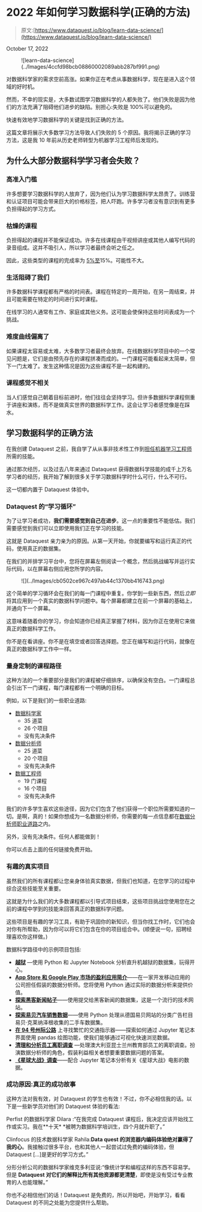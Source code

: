 # 2022 年如何学习数据科学(正确的方法)

> 原文:[https://www.dataquest.io/blog/learn-data-science/](https://www.dataquest.io/blog/learn-data-science/)

October 17, 2022

<figure class="wp-block-image">![learn-data-science](../Images/4ccfd98bcb08860002089abb287bf991.png)</figure>

对数据科学家的需求空前高涨。如果你正在考虑从事数据科学，现在是进入这个领域的好时机。

然而，不幸的现实是，大多数试图学习数据科学的人都失败了。他们失败是因为他们的方法充满了阻碍他们进步的缺陷。别担心:失败是 100%可以避免的。

快速有效地学习数据科学的关键是找到正确的方法。

这篇文章将展示大多数学习方法导致人们失败的 5 个原因。我将揭示正确的学习方法，这是我 10 年前从历史老师转型为机器学习工程师后发现的。

## 为什么大部分数据科学学习者会失败？

### 高准入门槛

许多想要学习数据科学的人放弃了，因为他们认为学习数据科学太昂贵了。训练营和认证项目可能会带来巨大的价格标签，把人吓跑。许多学习者没有意识到有更多负担得起的学习方式。

### 枯燥的课程

负担得起的课程并不能保证成功。许多在线课程由干视频讲座或其他人编写代码的录音组成。这并不吸引人，所以学习者最终会听之任之。

因此，这些类型的课程的完成率为 [5%至](http://www.katyjordan.com/MOOCproject.html)15%。可能性不大。

### 生活阻碍了我们

许多数据科学课程都有严格的时间表。课程在特定的一周开始，在另一周结束，并且可能需要在特定的时间进行实时课程。

在线学习的人通常有工作、家庭或其他义务。这可能会使保持这些时间表成为一个挑战。

### 难度曲线偏离了

如果课程太容易或太难，大多数学习者最终会放弃。在线数据科学项目中的一个常见问题是，它们是由预先存在的课程拼凑而成的。一门课程可能看起来太简单，但下一门太难了。发生这种情况是因为这些课程不是一起构建的。

### 课程感觉不相关

当人们感觉自己朝着目标前进时，他们往往会坚持学习。但许多数据科学课程侧重于讲座和演练，而不是做真实世界的数据科学工作。这会让学习者感觉像是在踩水。

## 学习数据科学的正确方法

在我创建 Dataquest 之前，我自学了从从事非技术性工作到[担任机器学习工程师](https://www.dataquest.io/blog/i-barely-graduated-college/)所需的技能。

通过那次经历，以及过去八年来通过 Dataquest 获得数据科学技能的成千上万名学习者的经历，我开始了解到很多关于学习数据科学时什么可行，什么不可行。

这一切都内置于 Dataquest 体验中。

### Dataquest 的“学习循环”

为了让学习者成功，**我们需要感觉到自己在进步**。这一点的重要性不能低估。我们需要感觉到我们可以立即使用我们正在学习的技能。

这就是 Dataquest 亲力亲为的原因。从第一天开始，你就要编写和运行真正的代码，使用真正的数据集。

在我们的并排学习平台中，您将在屏幕左侧阅读一个概念，然后挑战编写并运行实际代码，以在屏幕右侧应用您所学的内容。

<figure class="wp-block-image">![](../Images/cb0502ce967c497ab44c1370bb416743.png)</figure>

这个简单的学习循环会在我们的每一门课程中重复。你学到一些新东西，然后*立即*将其应用到一个真实的数据科学问题中。每个屏幕都建立在前一个屏幕的基础上，并通向下一个屏幕。

这意味着随着你的学习，你会知道你已经真正掌握了材料，因为你正在使用它来做真正的数据科学工作。

你不是在看讲座。你不是在填空或者回答选择题。您正在编写和运行代码，就像在真正的数据科学工作中一样。

### 量身定制的课程路径

这种方法的一个重要部分是我们的课程被仔细排序，以确保没有空白。一门课程总会引出下一门课程，每门课程都有一个明确的目标。

例如，以下是我们的一些职业道路:

*   [数据科学家](https://www.dataquest.io/path/data-scientist/)
    *   35 道菜
    *   26 个项目
    *   没有先决条件
*   [数据分析师](https://www.dataquest.io/path/data-analyst/)
    *   25 道菜
    *   20 个项目
    *   没有先决条件
*   [数据工程师](https://www.dataquest.io/path/data-engineering/)
    *   19 门课程
    *   16 个项目
    *   没有先决条件

我们的许多学生喜欢这些途径，因为它们包含了他们获得一个职位所需要知道的一切。是啊，真的！如果你想成为一名数据分析师，你需要的每一点信息都在[数据分析师职业道路](https://www.dataquest.io/path/data-analyst/)之内。

另外，没有先决条件。任何人都能做到！

你可以点击上面的任何链接免费开始。

### 有趣的真实项目

虽然我们的所有课程都让您亲身体验真实数据，但我们也知道，在您学习的过程中综合这些技能至关重要。

这就是为什么我们的大多数课程都以引导式项目结束，这些项目挑战您使用您在之前的课程中学到的技能来回答真正的数据科学问题。

这些项目是有趣的学习工具，有助于巩固你的新知识，但当你找工作时，它们也会对你有所帮助，因为你可以将它们包含在你的项目组合中。(顺便说一句，招聘经理喜欢你这样做。)

数据科学路径中的示例项目包括:

*   [**越狱**](https://www.dataquest.io/course/for-loops-and-conditional-statements-in-python/) —使用 Python 和 Jupyter Notebook 分析直升机越狱的数据集，玩得开心。
*   [**App Store 和 Google Play 市场的盈利应用简介**](https://www.dataquest.io/course/python-functions-and-jupyter-notebook/)——在一家开发移动应用的公司担任假装的数据分析师。您将使用 Python 通过实际的数据分析来提供价值。
*   [**探索黑客新闻帖子**](https://www.dataquest.io/course/python-for-data-science-intermediate/)——使用提交给黑客新闻的数据集，这是一个流行的技术网站。
*   [**探索易贝汽车销售数据**](https://www.dataquest.io/course/pandas-fundamentals/)——使用 Python 处理从德国易贝网站的分类广告栏目易贝·克莱纳泽根收集的二手车数据集。
*   [**在 94 号州际公路**](https://www.dataquest.io/course/exploratory-data-visualization/) 上寻找繁忙的交通指示器——探索如何通过 Jupyter 笔记本界面使用 pandas 绘图功能，使我们能够通过可视化快速浏览数据。
*   [**清理和分析员工离职调查**](https://www.dataquest.io/course/python-datacleaning/) —处理澳大利亚昆士兰州教育部员工的离职调查。扮演数据分析师的角色，假装利益相关者想要重要数据问题的答案。
*   [**《星球大战》调查**](https://www.dataquest.io/course/data-exploration/)——配合 Jupyter 笔记本分析有关《星球大战》电影的数据。

### 成功原因:真正的成功故事

这种方法对我有效，对 Dataquest 的学生也有效！不过，你不必相信我的话。以下是一些新学员对他们的 Dataquest 体验的看法:

Perfist 的数据科学家 Dilara :“在我完成 Dataquest 课程后，我决定应该开始找工作或实习。我在**十天* *被聘为数据科学培训生，四个月就升职了。”

Clinfocus 的技术数据科学家 Rahila:**Data quest 的浏览器内编码体验绝对赢得了我的心**。我接触过很多平台，也和其他人一起尝试过免费的编码体验，但 Dataquest […]是更好的学习方式。”

分形分析公司的数据科学家维克多利亚说:“像统计学和编程这样的东西不容易学。但是 **Dataquest 对它们的解释比所有其他资源都更清楚**，即使是没有受过专业教育的人也能理解。”

你也不必相信他们的话！Dataquest 是免费的，所以开始吧，开始学习，看看 Dataquest 的不同之处能为您提供什么帮助。